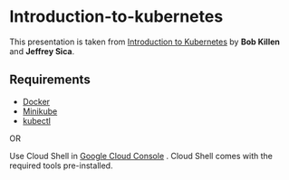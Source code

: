 # Introduction-to-kubernetes
This presentation is taken from [Introduction to Kubernetes](https://docs.google.com/presentation/d/1zrfVlE5r61ZNQrmXKx5gJmBcXnoa_WerHEnTxu5SMco) by **Bob Killen** and **Jeffrey Sica**.

## Requirements

- [Docker](https://docs.docker.com/engine/install/)
- [Minikube](https://minikube.sigs.k8s.io/docs/start/)
-  [kubectl](https://kubernetes.io/docs/tasks/tools/)

OR 

Use Cloud Shell in [Google Cloud Console](console.cloud.google.com) . Cloud Shell comes with the required tools pre-installed.
